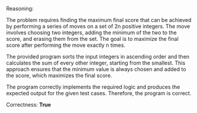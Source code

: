 Reasoning:

The problem requires finding the maximum final score that can be achieved by performing a series of moves on a set of 2n positive integers. The move involves choosing two integers, adding the minimum of the two to the score, and erasing them from the set. The goal is to maximize the final score after performing the move exactly n times.

The provided program sorts the input integers in ascending order and then calculates the sum of every other integer, starting from the smallest. This approach ensures that the minimum value is always chosen and added to the score, which maximizes the final score.

The program correctly implements the required logic and produces the expected output for the given test cases. Therefore, the program is correct.

Correctness: **True**